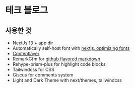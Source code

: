 # 테크 블로그

## 사용한 것

- NextJs 13 + app dir
- Automatically self-host font with [nextjs, optimizing fonts](https://beta.nextjs.org/docs/optimizing/fonts#google-fonts)
- [Contentlayer](https://www.contentlayer.dev/blog/working-with-content-is-hard-for-developers)
- RemarkGfm for [github flavored markdown](https://github.github.com/gfm/)
- Rehype-prism-plus for highlight code blocks
- Tailwindcss for CSS
- Giscus for comments system
- Light and Dark Theme with next/themes, tailwindcss
  